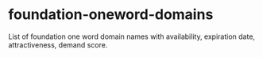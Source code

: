 # foundation-oneword-domains
List of foundation one word domain names with availability, expiration date, attractiveness, demand score.

